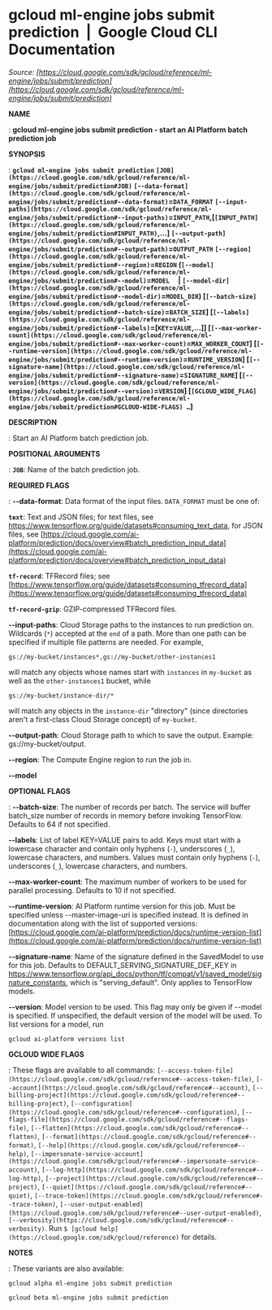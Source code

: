 # gcloud ml-engine jobs submit prediction  |  Google Cloud CLI Documentation

*Source: [https://cloud.google.com/sdk/gcloud/reference/ml-engine/jobs/submit/prediction](https://cloud.google.com/sdk/gcloud/reference/ml-engine/jobs/submit/prediction)*

**NAME**

: **gcloud ml-engine jobs submit prediction - start an AI Platform batch prediction job**

**SYNOPSIS**

: **`gcloud ml-engine jobs submit prediction` `[JOB](https://cloud.google.com/sdk/gcloud/reference/ml-engine/jobs/submit/prediction#JOB)` `[--data-format](https://cloud.google.com/sdk/gcloud/reference/ml-engine/jobs/submit/prediction#--data-format)`=`DATA_FORMAT` `[--input-paths](https://cloud.google.com/sdk/gcloud/reference/ml-engine/jobs/submit/prediction#--input-paths)`=`INPUT_PATH`,[`[INPUT_PATH](https://cloud.google.com/sdk/gcloud/reference/ml-engine/jobs/submit/prediction#INPUT_PATH)`,…] `[--output-path](https://cloud.google.com/sdk/gcloud/reference/ml-engine/jobs/submit/prediction#--output-path)`=`OUTPUT_PATH` `[--region](https://cloud.google.com/sdk/gcloud/reference/ml-engine/jobs/submit/prediction#--region)`=`REGION` (`[--model](https://cloud.google.com/sdk/gcloud/reference/ml-engine/jobs/submit/prediction#--model)`=`MODEL`     | `[--model-dir](https://cloud.google.com/sdk/gcloud/reference/ml-engine/jobs/submit/prediction#--model-dir)`=`MODEL_DIR`) [`[--batch-size](https://cloud.google.com/sdk/gcloud/reference/ml-engine/jobs/submit/prediction#--batch-size)`=`BATCH_SIZE`] [`[--labels](https://cloud.google.com/sdk/gcloud/reference/ml-engine/jobs/submit/prediction#--labels)`=[`KEY`=`VALUE`,…]] [`[--max-worker-count](https://cloud.google.com/sdk/gcloud/reference/ml-engine/jobs/submit/prediction#--max-worker-count)`=`MAX_WORKER_COUNT`] [`[--runtime-version](https://cloud.google.com/sdk/gcloud/reference/ml-engine/jobs/submit/prediction#--runtime-version)`=`RUNTIME_VERSION`] [`[--signature-name](https://cloud.google.com/sdk/gcloud/reference/ml-engine/jobs/submit/prediction#--signature-name)`=`SIGNATURE_NAME`] [`[--version](https://cloud.google.com/sdk/gcloud/reference/ml-engine/jobs/submit/prediction#--version)`=`VERSION`] [`[GCLOUD_WIDE_FLAG](https://cloud.google.com/sdk/gcloud/reference/ml-engine/jobs/submit/prediction#GCLOUD-WIDE-FLAGS) …`]**

**DESCRIPTION**

: Start an AI Platform batch prediction job.

**POSITIONAL ARGUMENTS**

: **`JOB`**:
Name of the batch prediction job.

**REQUIRED FLAGS**

: **--data-format**:
Data format of the input files. `DATA_FORMAT` must be one
of:

**`text`**:
Text and JSON files; for text files, see
https://www.tensorflow.org/guide/datasets#consuming_text_data, for JSON files,
see [https://cloud.google.com/ai-platform/prediction/docs/overview#batch_prediction_input_data](https://cloud.google.com/ai-platform/prediction/docs/overview#batch_prediction_input_data)

**`tf-record`**:
TFRecord files; see [https://www.tensorflow.org/guide/datasets#consuming_tfrecord_data](https://www.tensorflow.org/guide/datasets#consuming_tfrecord_data)

**`tf-record-gzip`**:
GZIP-compressed TFRecord files.

**--input-paths**:
Cloud Storage paths to the instances to run prediction on.
Wildcards (`*`) accepted at the `end` of a path. More than
one path can be specified if multiple file patterns are needed. For example,

```
gs://my-bucket/instances*,gs://my-bucket/other-instances1
```

will match any objects whose names start with `instances` in
`my-bucket` as well as the `other-instances1` bucket,
while

```
gs://my-bucket/instance-dir/*
```

will match any objects in the `instance-dir` "directory" (since
directories aren't a first-class Cloud Storage concept) of
`my-bucket`.

**--output-path**:
Cloud Storage path to which to save the output. Example: gs://my-bucket/output.

**--region**:
The Compute Engine region to run the job in.

**--model**

**OPTIONAL FLAGS**

: **--batch-size**:
The number of records per batch. The service will buffer batch_size number of
records in memory before invoking TensorFlow. Defaults to 64 if not specified.

**--labels**:
List of label KEY=VALUE pairs to add.
Keys must start with a lowercase character and contain only hyphens
(`-`), underscores (`_`), lowercase characters, and
numbers. Values must contain only hyphens (`-`), underscores
(`_`), lowercase characters, and numbers.

**--max-worker-count**:
The maximum number of workers to be used for parallel processing. Defaults to 10
if not specified.

**--runtime-version**:
AI Platform runtime version for this job. Must be specified unless
--master-image-uri is specified instead. It is defined in documentation along
with the list of supported versions: [https://cloud.google.com/ai-platform/prediction/docs/runtime-version-list](https://cloud.google.com/ai-platform/prediction/docs/runtime-version-list)

**--signature-name**:
Name of the signature defined in the SavedModel to use for this job. Defaults to
DEFAULT_SERVING_SIGNATURE_DEF_KEY in
https://www.tensorflow.org/api_docs/python/tf/compat/v1/saved_model/signature_constants,
which is "serving_default". Only applies to TensorFlow models.

**--version**:
Model version to be used.
This flag may only be given if --model is specified. If unspecified, the default
version of the model will be used. To list versions for a model, run

```
gcloud ai-platform versions list
```

**GCLOUD WIDE FLAGS**

: These flags are available to all commands: `[--access-token-file](https://cloud.google.com/sdk/gcloud/reference#--access-token-file)`,
`[--account](https://cloud.google.com/sdk/gcloud/reference#--account)`, `[--billing-project](https://cloud.google.com/sdk/gcloud/reference#--billing-project)`,
`[--configuration](https://cloud.google.com/sdk/gcloud/reference#--configuration)`,
`[--flags-file](https://cloud.google.com/sdk/gcloud/reference#--flags-file)`,
`[--flatten](https://cloud.google.com/sdk/gcloud/reference#--flatten)`, `[--format](https://cloud.google.com/sdk/gcloud/reference#--format)`, `[--help](https://cloud.google.com/sdk/gcloud/reference#--help)`, `[--impersonate-service-account](https://cloud.google.com/sdk/gcloud/reference#--impersonate-service-account)`,
`[--log-http](https://cloud.google.com/sdk/gcloud/reference#--log-http)`,
`[--project](https://cloud.google.com/sdk/gcloud/reference#--project)`, `[--quiet](https://cloud.google.com/sdk/gcloud/reference#--quiet)`, `[--trace-token](https://cloud.google.com/sdk/gcloud/reference#--trace-token)`, `[--user-output-enabled](https://cloud.google.com/sdk/gcloud/reference#--user-output-enabled)`,
`[--verbosity](https://cloud.google.com/sdk/gcloud/reference#--verbosity)`.
Run `$ [gcloud help](https://cloud.google.com/sdk/gcloud/reference)` for details.

**NOTES**

: These variants are also available:

```
gcloud alpha ml-engine jobs submit prediction
```

```
gcloud beta ml-engine jobs submit prediction
```